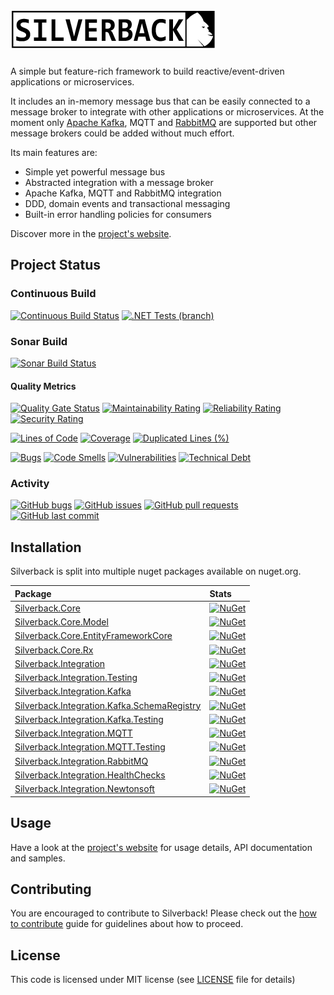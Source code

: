 # <img src="https://github.com/BEagle1984/silverback/raw/master/docs/images/logo.png" alt="Silverback">

A simple but feature-rich framework to build reactive/event-driven applications or microservices.

It includes an in-memory message bus that can be easily connected to a message broker to integrate with other applications or microservices.
At the moment only [Apache Kafka](https://kafka.apache.org/), MQTT and [RabbitMQ](https://www.rabbitmq.com/) are supported but other message
brokers could be added without much effort.

Its main features are:

* Simple yet powerful message bus
* Abstracted integration with a message broker
* Apache Kafka, MQTT and RabbitMQ integration
* DDD, domain events and transactional messaging
* Built-in error handling policies for consumers

Discover more in the [project's website][docs-site].

## Project Status

### Continuous Build

[![Continuous Build Status](https://dev.azure.com/beagle1984/Silverback/_apis/build/status/continuous?branchName=master)](https://dev.azure.com/beagle1984/Silverback/_build/latest?definitionId=5&branchName=master)
[![.NET Tests (branch)](https://img.shields.io/azure-devops/tests/beagle1984/Silverback/5/master)](https://dev.azure.com/beagle1984/Silverback/_build/latest?definitionId=5&branchName=master)

### Sonar Build

[![Sonar Build Status](https://dev.azure.com/beagle1984/Silverback/_apis/build/status/sonar?branchName=master)](https://dev.azure.com/beagle1984/Silverback/_build/latest?definitionId=6&branchName=master)

#### Quality Metrics

[![Quality Gate Status](https://sonarcloud.io/api/project_badges/measure?project=silverback&metric=alert_status)](https://sonarcloud.io/dashboard?id=silverback)
[![Maintainability Rating](https://sonarcloud.io/api/project_badges/measure?project=silverback&metric=sqale_rating)](https://sonarcloud.io/dashboard?id=silverback)
[![Reliability Rating](https://sonarcloud.io/api/project_badges/measure?project=silverback&metric=reliability_rating)](https://sonarcloud.io/dashboard?id=silverback)
[![Security Rating](https://sonarcloud.io/api/project_badges/measure?project=silverback&metric=security_rating)](https://sonarcloud.io/dashboard?id=silverback)

[![Lines of Code](https://sonarcloud.io/api/project_badges/measure?project=silverback&metric=ncloc)](https://sonarcloud.io/dashboard?id=silverback)
[![Coverage](https://sonarcloud.io/api/project_badges/measure?project=silverback&metric=coverage)](https://sonarcloud.io/dashboard?id=silverback)
[![Duplicated Lines (%)](https://sonarcloud.io/api/project_badges/measure?project=silverback&metric=duplicated_lines_density)](https://sonarcloud.io/dashboard?id=silverback)

[![Bugs](https://sonarcloud.io/api/project_badges/measure?project=silverback&metric=bugs)](https://sonarcloud.io/dashboard?id=silverback)
[![Code Smells](https://sonarcloud.io/api/project_badges/measure?project=silverback&metric=code_smells)](https://sonarcloud.io/dashboard?id=silverback)
[![Vulnerabilities](https://sonarcloud.io/api/project_badges/measure?project=silverback&metric=vulnerabilities)](https://sonarcloud.io/dashboard?id=silverback)
[![Technical Debt](https://sonarcloud.io/api/project_badges/measure?project=silverback&metric=sqale_index)](https://sonarcloud.io/dashboard?id=silverback)

### Activity

[![GitHub bugs](https://img.shields.io/github/issues/beagle1984/silverback/bug?label=bugs)](https://github.com/BEagle1984/silverback/issues?q=is%3Aopen+is%3Aissue+label%3Abug)
[![GitHub issues](https://img.shields.io/github/issues/beagle1984/silverback)](https://github.com/BEagle1984/silverback/issues?q=is%3Aopen+is)
[![GitHub pull requests](https://img.shields.io/github/issues-pr/beagle1984/silverback)](https://github.com/BEagle1984/silverback/pulls)
[![GitHub last commit](https://img.shields.io/github/last-commit/beagle1984/silverback)](https://github.com/BEagle1984/silverback/commits)

## Installation

Silverback is split into multiple nuget packages available on nuget.org.

| Package                                                                               | Stats                                                                                                                                                                                     |
:--------------------------------------------------------------------------------------|:------------------------------------------------------------------------------------------------------------------------------------------------------------------------------------------
 [Silverback.Core][Nuget-Core]                                                         | [![NuGet](https://buildstats.info/nuget/Silverback.Core?includePreReleases=true)](https://www.nuget.org/packages/Silverback.Core)                                                         
 [Silverback.Core.Model][Nuget-Core.Model]                                             | [![NuGet](https://buildstats.info/nuget/Silverback.Core.Model?includePreReleases=true)](https://www.nuget.org/packages/Silverback.Core.Model)                                             
 [Silverback.Core.EntityFrameworkCore][Nuget-Core.EntityFrameworkCore]                 | [![NuGet](https://buildstats.info/nuget/Silverback.Core.EntityFrameworkCore?includePreReleases=true)](https://www.nuget.org/packages/Silverback.Core.EntityFrameworkCore)                 
 [Silverback.Core.Rx][Nuget-Core.Rx]                                                   | [![NuGet](https://buildstats.info/nuget/Silverback.Core.Rx?includePreReleases=true)](https://www.nuget.org/packages/Silverback.Core.Rx)                                                   
 [Silverback.Integration][Nuget-Integration]                                           | [![NuGet](https://buildstats.info/nuget/Silverback.Integration?includePreReleases=true)](https://www.nuget.org/packages/Silverback.Integration)                                           
 [Silverback.Integration.Testing][Nuget-Integration.Testing]                           | [![NuGet](https://buildstats.info/nuget/Silverback.Integration.Testing?includePreReleases=true)](https://www.nuget.org/packages/Silverback.Integration.Testing)                           
 [Silverback.Integration.Kafka][Nuget-Integration.Kafka]                               | [![NuGet](https://buildstats.info/nuget/Silverback.Integration.Kafka?includePreReleases=true)](https://www.nuget.org/packages/Silverback.Integration.Kafka)                               
 [Silverback.Integration.Kafka.SchemaRegistry][Nuget-Integration.Kafka.SchemaRegistry] | [![NuGet](https://buildstats.info/nuget/Silverback.Integration.Kafka.SchemaRegistry?includePreReleases=true)](https://www.nuget.org/packages/Silverback.Integration.Kafka.SchemaRegistry) 
 [Silverback.Integration.Kafka.Testing][Nuget-Integration.Kafka.Testing]               | [![NuGet](https://buildstats.info/nuget/Silverback.Integration.Kafka.Testing?includePreReleases=true)](https://www.nuget.org/packages/Silverback.Integration.Kafka.Testing)               
 [Silverback.Integration.MQTT][Nuget-Integration.MQTT]                                 | [![NuGet](https://buildstats.info/nuget/Silverback.Integration.MQTT?includePreReleases=true)](https://www.nuget.org/packages/Silverback.Integration.MQTT)                                 
 [Silverback.Integration.MQTT.Testing][Nuget-Integration.MQTT.Testing]                 | [![NuGet](https://buildstats.info/nuget/Silverback.Integration.MQTT.Testing?includePreReleases=true)](https://www.nuget.org/packages/Silverback.Integration.MQTT.Testing)                 
 [Silverback.Integration.RabbitMQ][Nuget-Integration.RabbitMQ]                         | [![NuGet](https://buildstats.info/nuget/Silverback.Integration.RabbitMQ?includePreReleases=true)](https://www.nuget.org/packages/Silverback.Integration.RabbitMQ)                         
 [Silverback.Integration.HealthChecks][Nuget-Integration.HealthChecks]                 | [![NuGet](https://buildstats.info/nuget/Silverback.Integration.HealthChecks?includePreReleases=true)](https://www.nuget.org/packages/Silverback.Integration.HealthChecks)                 
 [Silverback.Integration.Newtonsoft][Nuget-Integration.Newtonsoft]                     | [![NuGet](https://buildstats.info/nuget/Silverback.Integration.Newtonsoft?includePreReleases=true)](https://www.nuget.org/packages/Silverback.Integration.Newtonsoft)                     

## Usage

Have a look at the [project's website][docs-site] for usage details, API documentation and samples.

## Contributing

You are encouraged to contribute to Silverback! Please check out the [how to contribute](CONTRIBUTING.md) guide for guidelines about how to
proceed.

## License

This code is licensed under MIT license (see [LICENSE](https://github.com/BEagle1984/silverback/blob/master/LICENSE) file for details)

[docs-site]: https://silverback-messaging.net

[Nuget-Core]: https://www.nuget.org/packages/Silverback.Core/

[Nuget-Core.Model]: https://www.nuget.org/packages/Silverback.Core.Model/

[Nuget-Core.EntityFrameworkCore]: https://www.nuget.org/packages/Silverback.Core.EntityFrameworkCore/

[Nuget-Core.Rx]: https://www.nuget.org/packages/Silverback.Core.Rx/

[Nuget-Integration]: https://www.nuget.org/packages/Silverback.Integration/

[Nuget-Integration.Testing]: https://www.nuget.org/packages/Silverback.Integration.Testing/

[Nuget-Integration.Kafka]: https://www.nuget.org/packages/Silverback.Integration.Kafka/

[Nuget-Integration.Kafka.SchemaRegistry]: https://www.nuget.org/packages/Silverback.Integration.Kafka.SchemaRegistry/

[Nuget-Integration.Kafka.Testing]: https://www.nuget.org/packages/Silverback.Integration.Kafka.Testing/

[Nuget-Integration.MQTT]: https://www.nuget.org/packages/Silverback.Integration.MQTT/

[Nuget-Integration.MQTT.Testing]: https://www.nuget.org/packages/Silverback.Integration.MQTT.Testing/

[Nuget-Integration.RabbitMQ]: https://www.nuget.org/packages/Silverback.Integration.RabbitMQ/

[Nuget-Integration.HealthChecks]: https://www.nuget.org/packages/Silverback.Integration.HealthChecks/

[Nuget-Integration.Newtonsoft]: https://www.nuget.org/packages/Silverback.Integration.Newtonsoft/
